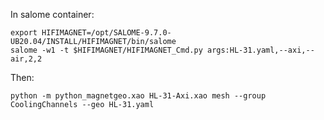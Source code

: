 In salome container:

```
export HIFIMAGNET=/opt/SALOME-9.7.0-UB20.04/INSTALL/HIFIMAGNET/bin/salome
salome -w1 -t $HIFIMAGNET/HIFIMAGNET_Cmd.py args:HL-31.yaml,--axi,--air,2,2
```

Then:

```
python -m python_magnetgeo.xao HL-31-Axi.xao mesh --group CoolingChannels --geo HL-31.yaml
```


